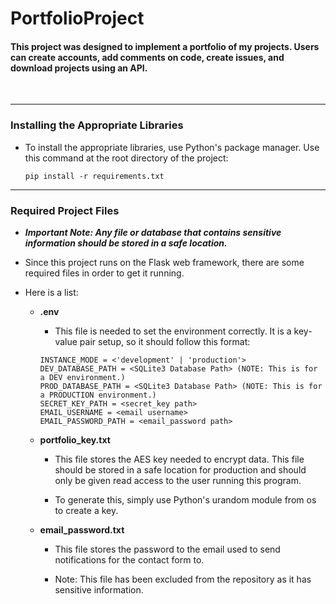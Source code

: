 # PortfolioProject #

#### This project was designed to implement a portfolio of my projects. Users can create accounts, add comments on code, create issues, and download projects using an API. ####

<br>
<hr>

### Installing the Appropriate Libraries ###
* To install the appropriate libraries, use Python's package manager. Use this command at the root directory of the project:
    ```
    pip install -r requirements.txt
    ```


<hr>

### Required Project Files ###

* ***Important Note: Any file or database that contains sensitive information should be stored in a safe location.***
* Since this project runs on the Flask web framework, there are some required files in order to get it running.
* Here is a list:
    
    * **.env**
        
        * This file is needed to set the environment correctly. It is a key-value pair setup, so it should follow this format:


        ```
        INSTANCE_MODE = <'development' | 'production'>
        DEV_DATABASE_PATH = <SQLite3 Database Path> (NOTE: This is for a DEV environment.)
        PROD_DATABASE_PATH = <SQLite3 Database Path> (NOTE: This is for a PRODUCTION environment.)
        SECRET_KEY_PATH = <secret_key path>
        EMAIL_USERNAME = <email username>
        EMAIL_PASSWORD_PATH = <email_password path>
        ```   
    
    * **portfolio_key.txt**

        * This file stores the AES key needed to encrypt data. This file should be stored in a safe location for production and should only be given read access to the user running this program.

        * To generate this, simply use Python's urandom module from os to create a key.

    * **email_password.txt**

        * This file stores the password to the email used to send notifications for the contact form to.

        * Note: This file has been excluded from the repository as it has sensitive information.